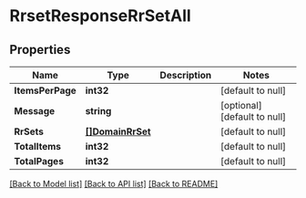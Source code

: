 # RrsetResponseRrSetAll

## Properties
Name | Type | Description | Notes
------------ | ------------- | ------------- | -------------
**ItemsPerPage** | **int32** |  | [default to null]
**Message** | **string** |  | [optional] [default to null]
**RrSets** | [**[]DomainRrSet**](domain.RRSet.md) |  | [default to null]
**TotalItems** | **int32** |  | [default to null]
**TotalPages** | **int32** |  | [default to null]

[[Back to Model list]](../README.md#documentation-for-models) [[Back to API list]](../README.md#documentation-for-api-endpoints) [[Back to README]](../README.md)

